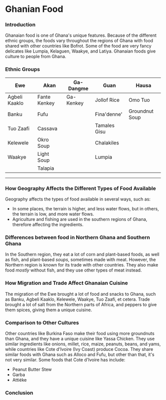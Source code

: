 # Ghanian Food

### Introduction

Ghanaian food is one of Ghana's unique features. Because of the different ethnic groups, the foods vary throughout the regions of Ghana with food shared with other countries like Bofrot. Some of the food are very fancy delicates like Lumpia, Kelaguen, Waakye, and Latiya. Ghanaian foods give culture to people from Ghana.

### Ethnic Groups
| Ewe           | Akan         | Ga-Dangme | Guan         | Hausa          |
|---------------|--------------|-----------|--------------|----------------|
| Agbeli Kaaklo | Fante Kenkey | Ga-Kenkey | Jollof Rice  | Omo Tuo        |
| Banku         | Fufu         |           | Fina'denne'  | Groundnut Soup |
| Tuo Zaafi     | Cassava      |           | Tamales Gisu |
| Kelewele      | Okro Soup    |           | Chalakiles   |
| Waakye        | Light Soup   |           | Lumpia       |
|               | Talapia      |

---

### How Geography Affects the Different Types of Food Available

Geography affects the types of food available in several ways, such as:

* In some places, the terrain is higher, and less water flows, but in others, the terrain is low, and more water flows.
* Agriculture and fishing are used in the southern regions of Ghana, therefore affecting the ingredients.

### Differences between food in Northern Ghana and Southern Ghana
In the Southern region, they eat a lot of corn and plant-based foods, as well as fish, and plant-based _soups_, sometimes made with meat. However, the Northern region is known for its trade with other countries. They also make food _mostly_ without fish, and they use other types of meat instead.

### How Migration and Trade Affect Ghanaian Cuisine
The migration of the Ewe brought a lot of food and snacks to Ghana, such as Banku, Agbeli Kaaklo, Kelewele, Waakye, Tuo Zaafi, et cetera. Trade brought a lot of salt from the Northern parts of Africa, and peppers to give them spices, giving them a unique cuisine.

### Comparison to Other Cultures
Other countries like Burkina Faso make their food using more groundnuts than Ghana, and they have a unique cuisine like Yassa Chicken. They use similar ingredients like onions, millet, rice, maize, peanuts, beans, and yams, while countries like Cote d'Ivoire (Ivy Coast) produce Cocoa. They share similar foods with Ghana such as Alloco and Fufu, but other than that, it's not very similar. Some foods that Cote d'Ivoire has include:
* Peanut Butter Stew
* Garba
* Attiéke

### Conclusion
